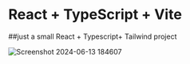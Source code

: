 # React + TypeScript + Vite

##just a small React + Typescript+ Tailwind project

![Screenshot 2024-06-13 184607](https://github.com/Siraddeen/my-Project/assets/85670787/60acac63-e1ca-49b5-a10e-2bd9e65845cd)
